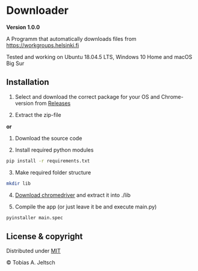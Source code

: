 
# Downloader

**Version 1.0.0**

A Programm that automatically downloads files from <https://workgroups.helsinki.fi>

Tested and working on Ubuntu 18.04.5 LTS, Windows 10 Home and macOS Big Sur



## Installation 

1. Select and download the correct package for your OS and Chrome-version from [Releases](https://github.com/tobi314/downloader/Releases/)

2. Extract the zip-file

**or** 

1. Download the source code

2. Install required python modules

```bash
pip install -r requirements.txt
```
3. Make required folder structure
```bash
mkdir lib
```
4. [Download chromedriver](https://sites.google.com/a/chromium.org/chromedriver/downloads) and extract it into ./lib

5. Compile the app (or just leave it be and execute main.py)
```bash
pyinstaller main.spec
```
## License & copyright

Distributed under [MIT](https://choosealicense.com/licenses/mit/)

© Tobias A. Jeltsch


